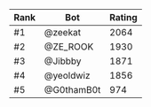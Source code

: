 Rank|Bot|Rating
---|---|---
#1|@zeekat|2064
#2|@ZE_ROOK|1930
#3|@Jibbby|1871
#4|@yeoldwiz|1856
#5|@G0thamB0t|974
